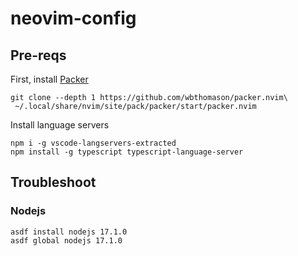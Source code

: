 # neovim-config

## Pre-reqs

First, install [Packer](https://github.com/wbthomason/packer.nvim)

```
git clone --depth 1 https://github.com/wbthomason/packer.nvim\
 ~/.local/share/nvim/site/pack/packer/start/packer.nvim
```

Install language servers
```
npm i -g vscode-langservers-extracted
npm install -g typescript typescript-language-server
```

## Troubleshoot

### Nodejs
```
asdf install nodejs 17.1.0
asdf global nodejs 17.1.0
```
